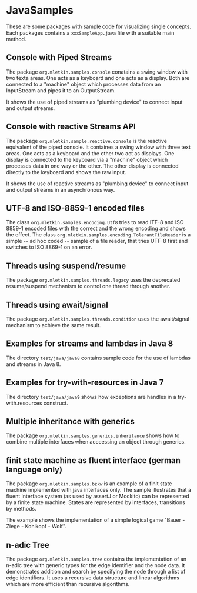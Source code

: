 # JavaSamples
These are some packages with sample code for visualizing single concepts.
Each packages contains a `xxxSampleApp.java` file with a suitable main method.

## Console with Piped Streams
The package `org.mletkin.samples.console` conatains a swing window with two texta areas.
One acts as a keyboard and one acts as a display. Both are connected to a "machine" object
which processes data from an InputStream and pipes it to an OutputStream.

It shows the use of piped streams as "plumbing device" to connect input and output streams.

## Console with reactive Streams API
The package `org.mletkin.sample.reactive.console` is the reactive equivalent of the piped console.
It containes a swing window with three text areas. 
One acts as a keyboard and the other two act as displays.
One display is connected to the keyboard via a "machine" object which processes data in one way or the other.
The other display is connected directly to the keyboard and shows the raw input.

It shows the use of reactive streams as "plumbing device" to connect input and output streams
in an asynchronous way.

## UTF-8 and ISO-8859-1 encoded files ##
The class `org.mletkin.samples.encoding.Utf8` tries to read ITF-8 and ISO 8859-1 encoded files
with the correct and the wrong encoding and shows the effect.
The class `org.mletkin.samples.encoding.TolerantFileReader` is a simple -- ad hoc coded -- sample
of a file reader, that tries UTF-8 first and switches to ISO 8869-1 on an error.

## Threads using suspend/resume
The package `org.mletkin.samples.threads.legacy` uses the deprecated resume/suspend
mechanism to control one thread through another.

## Threads using await/signal 
The package `org.mletkin.samples.threads.condition` uses the await/signal mechanism to
achieve the same result.

## Examples for streams and lambdas in Java 8
The directory `test/java/java8` contains sample code for the use of lambdas and streams in Java 8.

## Examples for try-with-resources in Java 7
The directory `test/java/java9` shows how exceptions are handles in a try-with.resources construct. 

## Multiple inheritance with generics
The package `org.mletkin.samples.generics.inheritance` shows how to combine multiple interfaces
when acccessing an object through generics.

## finit state machine as fluent interface (german language only)
The package `org.mletkin.samples.bzkw` is an example of a finit state machine implemented with java interfaces only.
The sample illustrates that a fluent interface system (as used by assertJ or Mockito) can be represented by
a finite state machine. States are represented by interfaces, transitions by methods.

The example shows the implementation of a simple logical game "Bauer - Ziege - Kohlkopf - Wolf".

## n-adic Tree
The package `org.mletkin.samples.tree` contains the implementation of an n-adic tree with generic types for the edge identifier and the node data.
It demonstrates addition and search by specifying the node through a list of edge identifiers.
It uses a recursive data structure and linear algorithms which are more efficient than recursive algorithms.
